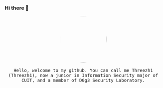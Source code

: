 ### Hi there 👋

<!--
**Threezh1/threezh1** is a ✨ _special_ ✨ repository because its `README.md` (this file) appears on your GitHub profile.

Here are some ideas to get you started:

- 🔭 I’m currently working on ...
- 🌱 I’m currently learning ...
- 👯 I’m looking to collaborate on ...
- 🤔 I’m looking for help with ...
- 💬 Ask me about ...
- 📫 How to reach me: ...
- 😄 Pronouns: ...
- ⚡ Fun fact: ...
-->

<p align="center">
  <img src="http://m.qpic.cn/psc?/V12lk5Pe0lm8CH/z0FoRwOKNzDqijnYQCKTgdY8xMMJRcLurHfBr3dSJBcO*LcRpcc.a1.WvIdo3rgl9R9HZ6xpOsYGajM0UKTRMZE6l*dOpv.os*1IX4mhiuQ!/b" style="width:150px; height150px; border-radius:50%;">
  <br><br>
  <samp>
    Hello, welcome to my github. You can call me Threezh1 (Threezh1), now a junior in Information Security major of CUIT, and a member of D0g3 Security Laboratory.
  </samp>
</p>
